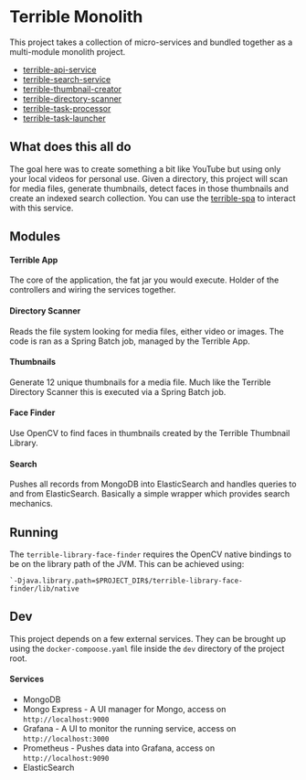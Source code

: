 # Terrible Monolith 
This project takes a collection of micro-services and bundled together as a multi-module monolith project. 

* [terrible-api-service](https://github.com/peavers/terrible-api-service)
* [terrible-search-service](https://github.com/peavers/terrible-search-service)
* [terrible-thumbnail-creator](https://github.com/peavers/terrible-thumbnail-creator)
* [terrible-directory-scanner](https://github.com/peavers/terrible-directory-scanner)
* [terrible-task-processor](https://github.com/peavers/terrible-task-processor)
* [terrible-task-launcher](https://github.com/peavers/terrible-task-launcher) 

## What does this all do
The goal here was to create something a bit like YouTube but using only your local videos for personal use. Given a
directory, this project will scan for media files, generate thumbnails, detect faces in those thumbnails and create
an indexed search collection. You can use the [terrible-spa](https://github.com/peavers/terrible-spa) to interact with 
this service.

## Modules

#### Terrible App
The core of the application, the fat jar you would execute. Holder of the controllers and wiring the services together.

#### Directory Scanner
Reads the file system looking for media files, either video or images. The code is ran as a Spring Batch job, 
managed by the Terrible App. 

#### Thumbnails
Generate 12 unique thumbnails for a media file. Much like the Terrible Directory Scanner this is executed via a
 Spring Batch job. 

#### Face Finder
Use OpenCV to find faces in thumbnails created by the Terrible Thumbnail Library. 

#### Search
Pushes all records from MongoDB into ElasticSearch and handles queries to and from ElasticSearch. Basically a simple
 wrapper which provides search mechanics. 

## Running

The `terrible-library-face-finder` requires the OpenCV native bindings to be on the library path of the JVM. 
This can be achieved using: 
```
`-Djava.library.path=$PROJECT_DIR$/terrible-library-face-finder/lib/native
```  

## Dev
This project depends on a few external services. They can be brought up using the `docker-compoose.yaml` file inside
 the `dev` directory of the project root. 
 
#### Services
* MongoDB
* Mongo Express - A UI manager for Mongo, access on `http://localhost:9000`
* Grafana - A UI to monitor the running service, access on `http://localhost:3000`
* Prometheus - Pushes data into Grafana, access on `http://localhost:9090`
* ElasticSearch 
